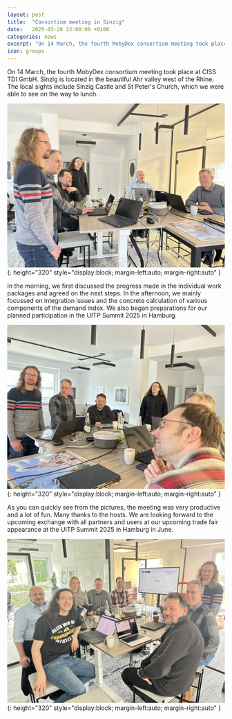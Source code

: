 ```yaml
---
layout: post
title:  "Consortium meeting in Sinzig"
date:   2025-03-28 12:00:00 +0100
categories: news
excerpt: "On 14 March, the fourth MobyDex consortium meeting took place at CISS TDI GmbH."
icon: groups
---
```


On 14 March, the fourth MobyDex consortium meeting took place at CISS TDI GmbH. Sinzig is located in the beautiful Ahr valley west of the Rhine. The local sights include Sinzig Castle and St Peter's Church, which we were able to see on the way to lunch.


![Impressions from Sinzig](/assets/images/workshops/sinzig/img1.jpg){: height="320" style="display:block; margin-left:auto; margin-right:auto" }

In the morning, we first discussed the progress made in the individual work packages and agreed on the next steps. In the afternoon, we mainly focussed on integration issues and the concrete calculation of various components of the demand index. We also began preparations for our planned participation in the UITP Summit 2025 in Hamburg. 


![Impressions from Sinzig](/assets/images/workshops/sinzig/img2.jpg){: height="320" style="display:block; margin-left:auto; margin-right:auto" }

As you can quickly see from the pictures, the meeting was very productive and a lot of fun. Many thanks to the hosts. We are looking forward to the upcoming exchange with all partners and users at our upcoming trade fair appearance at the UITP Summit 2025 in Hamburg in June.


![Impressions from Sinzig](/assets/images/workshops/sinzig/img3.jpg){: height="320" style="display:block; margin-left:auto; margin-right:auto" }
